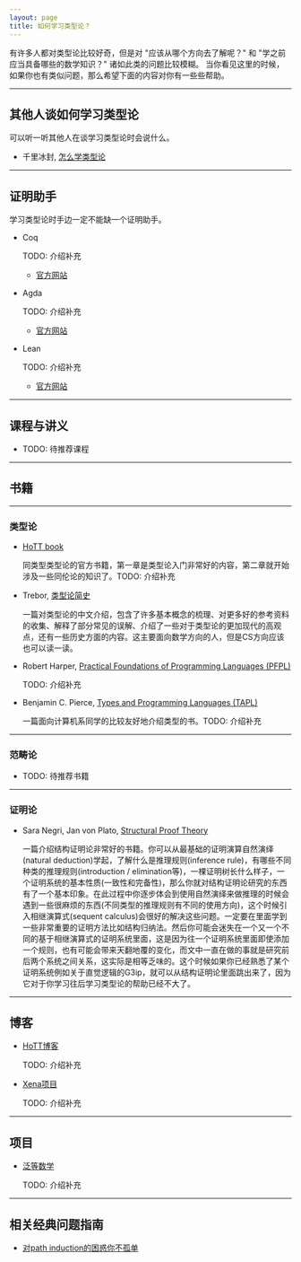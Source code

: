 ```yaml
---
layout: page
title: 如何学习类型论？
---
```


有许多人都对类型论比较好奇，但是对 "应该从哪个方向去了解呢？" 和 "学之前应当具备哪些的数学知识？" 诸如此类的问题比较模糊。 当你看见这里的时候，如果你也有类似问题，那么希望下面的内容对你有一些些帮助。

---

## 其他人谈如何学习类型论

可以听一听其他人在谈学习类型论时会说什么。

* 千里冰封, [怎么学类型论](https://cha.fan/articles/5u9DV2LWWcjgJ8c7ha7T)

---

## 证明助手

学习类型论时手边一定不能缺一个证明助手。

* Coq

    TODO: 介绍补充

    * [官方网站](https://coq.inria.fr/)

* Agda
    
    TODO: 介绍补充

    * [官方网站](https://wiki.portal.chalmers.se/agda/pmwiki.php)

* Lean

    TODO: 介绍补充

    * [官方网站](https://leanprover.github.io/)

---

## 课程与讲义

* TODO: 待推荐课程

---

## 书籍

---

### 类型论

* [HoTT book](https://homotopytypetheory.org/book/)

    同类型类型论的官方书籍，第一章是类型论入门非常好的内容，第二章就开始涉及一些同伦论的知识了。TODO: 介绍补充


* Trebor, [类型论简史](https://github.com/Trebor-Huang/history)

    一篇对类型论的中文介绍，包含了许多基本概念的梳理、对更多好的参考资料的收集、解释了部分常见的误解、介绍了一些对于类型论的更加现代的高观点，还有一些历史方面的内容。这主要面向数学方向的人，但是CS方向应该也可以读一读。

* Robert Harper, [Practical Foundations of Programming Languages (PFPL)](http://www.cs.cmu.edu/~rwh/pfpl/2nded.pdf)    

    TODO: 介绍补充

* Benjamin C. Pierce, [Types and Programming Languages (TAPL)](https://github.com/MPRI/M2-4-2/blob/master/Types%20and%20Programming%20Languages.pdf)

    一篇面向计算机系同学的比较友好地介绍类型的书。TODO: 介绍补充

---

### 范畴论

* TODO: 待推荐书籍

---

### 证明论

* Sara Negri, Jan von Plato, [Structural Proof Theory](https://github.com/m4p1e/ntype-cafe-summer-school/blob/main/resources/Structural%20Proof%20Theory.pdf)

    一篇介绍结构证明论非常好的书籍。你可以从最基础的证明演算自然演绎(natural deduction)学起，了解什么是推理规则(inference rule)，有哪些不同种类的推理规则(introduction / elimination等)，一棵证明树长什么样子，一个证明系统的基本性质(一致性和完备性)，那么你就对结构证明论研究的东西有了一个基本印象。在此过程中你逐步体会到使用自然演绎来做推理的时候会遇到一些很麻烦的东西(不同类型的推理规则有不同的使用方向)，这个时候引入相继演算式(sequent calculus)会很好的解决这些问题。一定要在里面学到一些非常重要的证明方法比如结构归纳法。然后你可能会迷失在一个又一个不同的基于相继演算式的证明系统里面，这是因为往一个证明系统里面即使添加一个规则，也有可能会带来天翻地覆的变化，而文中一直在做的事就是研究前后两个系统之间关系，这实际是相等乏味的。这个时候如果你已经熟悉了某个证明系统例如关于直觉逻辑的G3ip，就可以从结构证明论里面跳出来了，因为它对于你学习往后学习类型论的帮助已经不大了。

---

## 博客

* [HoTT博客](https://homotopytypetheory.org/blog/)

    TODO: 介绍补充

* [Xena项目](https://xenaproject.wordpress.com/)

    TODO: 介绍补充

---

## 项目

* [泛等数学](https://unimath.github.io/agda-unimath/)

    TODO: 介绍补充

---

## 相关经典问题指南

* [对path induction的困惑你不孤单](https://github.com/HoTT/book/issues/460)